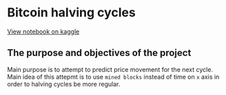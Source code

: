#  Bitcoin halving cycles  
  
[View notebook on kaggle](https://www.kaggle.com/code/danilovdaniil/halving-cycles)  

## The purpose and objectives of the project  
  
Main purpose is to attempt to predict price movement for the next cycle.  
Main idea of this attepmt is to use `mined blocks` instead of time on `x` axis in order to halving cycles be more regular.  
  
<br>